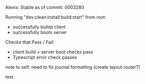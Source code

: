 Alexis:
Stable as of commit: 0003280

Running "dev:clean:install:build:start" from root:
- successfully builds client
- successfully boots server

Checks that Pass / Fail:
- client build + server boot checks pass
- Typescript error check passes

note to self: need to fix journal formatting (create layout router?)

test
